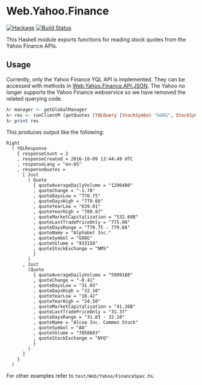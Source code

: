 
Web.Yahoo.Finance
=================

[![Hackage](https://img.shields.io/hackage/v/yahoo-finance-api.svg)](https://hackage.haskell.org/package/yahoo-finance-api) [![Build Status](https://secure.travis-ci.org/cdepillabout/yahoo-finance-api.svg)](http://travis-ci.org/cdepillabout/yahoo-finance-api)

This Haskell module exports functions for reading stock quotes from the Yahoo Finance APIs.

## Usage

Currently, only the Yahoo Finance YQL API is implemented.  They can be
accessed with methods in
[Web.Yahoo.Finance.API.JSON](https://hackage.haskell.org/package/yahoo-finance-api/docs/Web-Yahoo-Finance-API-JSON.html).
The Yahoo no longer supports the Yahoo Finance webservice so we have removed the 
related querying code.

```haskell
λ> manager <- getGlobalManager
λ> res <- runClientM (getQuotes (YQLQuery [StockSymbol "GOOG", StockSymbol "AA"]) ) (ClientEnv manager yahooFinanceJsonBaseUrl)
λ> print res
```

This produces output like the following:

```
Right 
  ( YQLResponse 
    { responseCount = 2
    , responseCreated = 2016-10-09 13:44:49 UTC
    , responseLang = "en-US"
    , responseQuotes = 
      [ Just 
        ( Quote 
          { quoteAverageDailyVolume = "1296480"
          , quoteChange = "-1.78"
          , quoteDaysLow = "770.75"
          , quoteDaysHigh = "779.66"
          , quoteYearLow = "639.01"
          , quoteYearHigh = "789.87"
          , quoteMarketCapitalization = "532.69B"
          , quoteLastTradePriceOnly = "775.08"
          , quoteDaysRange = "770.75 - 779.66"
          , quoteName = "Alphabet Inc."
          , quoteSymbol = "GOOG"
          , quoteVolume = "933158"
          , quoteStockExchange = "NMS"
          }
        )
      , Just 
        (Quote 
          { quoteAverageDailyVolume = "5999180"
          , quoteChange = "-0.41"
          , quoteDaysLow = "31.03"
          , quoteDaysHigh = "32.10"
          , quoteYearLow = "18.42"
          , quoteYearHigh = "34.50"
          , quoteMarketCapitalization = "41.26B"
          , quoteLastTradePriceOnly = "31.37"
          , quoteDaysRange = "31.03 - 32.10"
          , quoteName = "Alcoa Inc. Common Stock"
          , quoteSymbol = "AA"
          , quoteVolume = "7858603"
          , quoteStockExchange = "NYQ"
          }
        )
      ]
    }
  )
```

For other examples refer to `test/Web/Yahoo/FinanceSpec.hs`.
